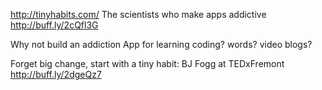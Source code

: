 
http://tinyhabits.com/
The scientists who make apps addictive http://buff.ly/2cQfl3G

Why not build an addiction App for learning coding? words? video blogs? 

Forget big change, start with a tiny habit: BJ Fogg at TEDxFremont http://buff.ly/2dgeQz7
